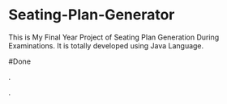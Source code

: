 # Seating-Plan-Generator

This is My Final Year Project of Seating Plan Generation During Examinations. It is totally developed using Java Language.








































#Done










































































































.




































































































































































































































































































































































































































































































.







































